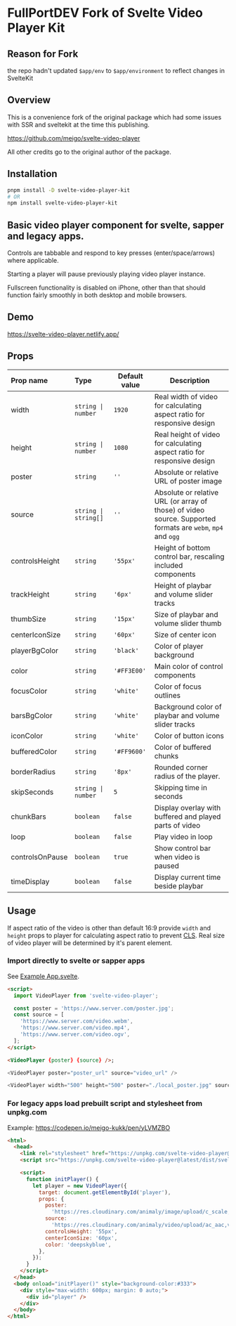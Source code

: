# FullPortDEV Fork of Svelte Video Player Kit

## Reason for Fork
the repo hadn't updated `$app/env` to `$app/environment` to reflect changes in SvelteKit

## Overview
This is a convenience fork of the original package which had some issues with SSR and sveltekit at the time this publishing. 

[https://github.com/meigo/svelte-video-player
](https://github.com/meigo/svelte-video-player)

All other credits go to the original author of the package.

## Installation

```bash
pnpm install -D svelte-video-player-kit
# OR
npm install svelte-video-player-kit
```

## Basic video player component for svelte, sapper and legacy apps.

Controls are tabbable and respond to key presses (enter/space/arrows) where applicable.

Starting a player will pause previously playing video player instance.

Fullscreen functionality is disabled on iPhone, other than that should function fairly smoothly in both desktop and mobile browsers.

## Demo

https://svelte-video-player.netlify.app/

## Props

| Prop name       | Type                                | Default value          | Description                                                                                                 |
| :-------------- | :---------------------------------- | ---------------------- | ----------------------------------------------------------------------------------------------------------- |
| width           | <code>string &#124; number</code>   | <code>1920</code>      | Real width of video for calculating aspect ratio for responsive design                                      |
| height          | <code>string &#124; number</code>   | <code>1080</code>      | Real height of video for calculating aspect ratio for responsive design                                     |
| poster          | <code>string</code>                 | <code>''</code>        | Absolute or relative URL of poster image                                                                    |
| source          | <code>string &#124; string[]</code> | <code>''</code>        | Absolute or relative URL (or array of those) of video source. Supported formats are `webm`, `mp4` and `ogg` |
| controlsHeight  | <code>string</code>                 | <code>'55px'</code>    | Height of bottom control bar, rescaling included components                                                 |
| trackHeight     | <code>string</code>                 | <code>'6px'</code>     | Height of playbar and volume slider tracks                                                                  |
| thumbSize       | <code>string</code>                 | <code>'15px'</code>    | Size of playbar and volume slider thumb                                                                     |
| centerIconSize  | <code>string</code>                 | <code>'60px'</code>    | Size of center icon                                                                                         |
| playerBgColor   | <code>string</code>                 | <code>'black'</code>   | Color of player background                                                                                  |
| color           | <code>string</code>                 | <code>'#FF3E00'</code> | Main color of control components                                                                            |
| focusColor      | <code>string</code>                 | <code>'white'</code>   | Color of focus outlines                                                                                     |
| barsBgColor     | <code>string</code>                 | <code>'white'</code>   | Background color of playbar and volume slider tracks                                                        |
| iconColor       | <code>string</code>                 | <code>'white'</code>   | Color of button icons                                                                                       |
| bufferedColor   | <code>string</code>                 | <code>'#FF9600'</code> | Color of buffered chunks                                                                                    |
| borderRadius    | <code>string</code>                 | <code>'8px'</code>     | Rounded corner radius of the player.                                                                        |
| skipSeconds     | <code>string &#124; number</code>   | <code>5</code>         | Skipping time in seconds                                                                                    |
| chunkBars       | <code>boolean</code>                | <code>false</code>     | Display overlay with buffered and played parts of video                                                     |
| loop            | <code>boolean</code>                | <code>false</code>     | Play video in loop                                                                                          |
| controlsOnPause | <code>boolean</code>                | <code>true</code>      | Show control bar when video is paused                                                                       |
| timeDisplay     | <code>boolean</code>                | <code>false</code>     | Display current time beside playbar                                                                         |

## Usage

If aspect ratio of the video is other than default 16:9 provide `width` and `height` props to player for calculating aspect ratio to prevent [CLS](https://web.dev/cls/).
Real size of video player will be determined by it's parent element.

### Import directly to svelte or sapper apps

See [Example App.svelte](./example/src/App.svelte).

```html
<script>
  import VideoPlayer from 'svelte-video-player';

  const poster = 'https://www.server.com/poster.jpg';
  const source = [
    'https://www.server.com/video.webm',
    'https://www.server.com/video.mp4',
    'https://www.server.com/video.ogv',
  ];
</script>

<VideoPlayer {poster} {source} />;
```

```js
<VideoPlayer poster="poster_url" source="video_url" />
```

```js
<VideoPlayer width="500" height="500" poster="./local_poster.jpg" source="./local_video.mp4" loop />
```

### For legacy apps load prebuilt script and stylesheet from unpkg.com

Example: https://codepen.io/meigo-kukk/pen/yLVMZBO

```html
<html>
  <head>
    <link rel="stylesheet" href="https://unpkg.com/svelte-video-player@latest/dist/svelte-video-player.css" />
    <script src="https://unpkg.com/svelte-video-player@latest/dist/svelte-video-player.js"></script>

    <script>
      function initPlayer() {
        let player = new VideoPlayer({
          target: document.getElementById('player'),
          props: {
            poster:
              'https://res.cloudinary.com/animaly/image/upload/c_scale,w_960/v1608783923/ntiiorkrkxba6kmooa4u.gif',
            source:
              'https://res.cloudinary.com/animaly/video/upload/ac_aac,vc_h264/v1608783907/xixhbu5v9aawqqgiafri.mp4',
            controlsHeight: '55px',
            centerIconSize: '60px',
            color: 'deepskyblue',
          },
        });
      }
    </script>
  </head>
  <body onload="initPlayer()" style="background-color:#333">
    <div style="max-width: 600px; margin: 0 auto;">
      <div id="player" />
    </div>
  </body>
</html>
```
